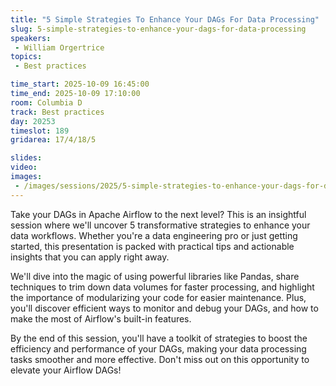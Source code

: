```yaml
---
title: "5 Simple Strategies To Enhance Your DAGs For Data Processing"
slug: 5-simple-strategies-to-enhance-your-dags-for-data-processing
speakers:
 - William Orgertrice
topics:
 - Best practices

time_start: 2025-10-09 16:45:00
time_end: 2025-10-09 17:10:00
room: Columbia D
track: Best practices
day: 20253
timeslot: 189
gridarea: 17/4/18/5

slides:
video: 
images:
 - /images/sessions/2025/5-simple-strategies-to-enhance-your-dags-for-data-processing.png
---
```


Take your DAGs in Apache Airflow to the next level? This is an insightful session where we'll uncover 5 transformative strategies to enhance your data workflows. Whether you're a data engineering pro or just getting started, this presentation is packed with practical tips and actionable insights that you can apply right away.

We'll dive into the magic of using powerful libraries like Pandas, share techniques to trim down data volumes for faster processing, and highlight the importance of modularizing your code for easier maintenance. Plus, you'll discover efficient ways to monitor and debug your DAGs, and how to make the most of Airflow's built-in features.

By the end of this session, you'll have a toolkit of strategies to boost the efficiency and performance of your DAGs, making your data processing tasks smoother and more effective. Don't miss out on this opportunity to elevate your Airflow DAGs!
